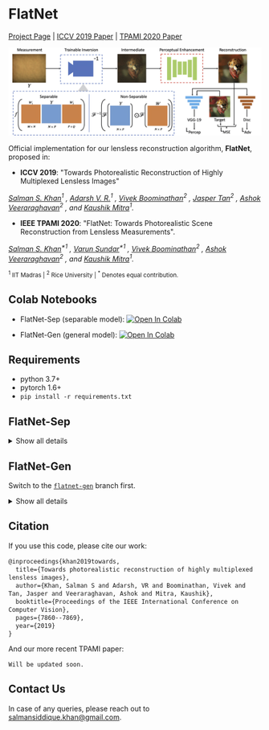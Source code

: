 # FlatNet

[Project Page]() | [ICCV 2019 Paper](http://openaccess.thecvf.com/content_ICCV_2019/papers/Khan_Towards_Photorealistic_Reconstruction_of_Highly_Multiplexed_Lensless_Images_ICCV_2019_paper.pdf) | [TPAMI 2020 Paper]()

![Method Diagram](images/fig2_9Apr.jpg)

Official implementation for our lensless reconstruction algorithm, **FlatNet**, proposed in:

* **ICCV 2019**: "Towards Photorealistic Reconstruction of Highly Multiplexed Lensless Images"

<i>[Salman S. Khan](https://siddiquesalman.github.io)<sup>1</sup> , [Adarsh V. R.](https://twitter.com/adarshvr02)<sup>1</sup> , [Vivek Boominathan](https://vivekboominathan.com)<sup>2</sup>  , [Jasper Tan](http://jaspertan.web.rice.edu)<sup>2</sup> , [Ashok Veeraraghavan](http://www.ece.rice.edu/~av21/)<sup>2</sup> , and [Kaushik Mitra](http://www.ee.iitm.ac.in/kmitra/)<sup>1</sup>.</i>

* **IEEE TPAMI 2020**: "FlatNet: Towards Photorealistic Scene Reconstruction from Lensless Measurements".

<i>[Salman S. Khan](https://siddiquesalman.github.io)<sup>*1</sup> , [Varun Sundar](https://varun19299.github.io)<sup>*1</sup> , [Vivek Boominathan](https://vivekboominathan.com)<sup>2</sup> , [Ashok Veeraraghavan](http://www.ece.rice.edu/~av21/)<sup>2</sup>  , and [Kaushik Mitra](http://www.ee.iitm.ac.in/kmitra/)<sup>1</sup>.</i>

<small><sup>1</sup> IIT Madras | <sup>2</sup> Rice University | <sup>*</sup> Denotes equal contribution.</small>

## Colab Notebooks

* FlatNet-Sep (separable model): [![Open In Colab](https://colab.research.google.com/assets/colab-badge.svg)](https://colab.research.google.com/github/siddiquesalman/flatnet/blob/master/FlatNet-separable.ipynb)

* FlatNet-Gen (general model): [![Open In Colab](https://colab.research.google.com/assets/colab-badge.svg)](https://colab.research.google.com/github/varun19299/flatnet-gen/blob/master/explore_flatnet_gen.ipynb)

## Requirements

* python 3.7+
* pytorch 1.6+
* `pip install -r requirements.txt`

## FlatNet-Sep

<details>
<summary>Show all details</summary>

To run the test script, open Jupyter and use the notebook `FlatNet-separable.ipynb` to evaluate flatnet-separable on captured measurements.

Pretrained models can be found at : [[Dropbox]](https://www.dropbox.com/sh/1p9n1mclkhlx074/AADj4fLZQaFrH1y-aAnF40Bda?dl=0)

Full dataset used for the paper is available at: [[Dropbox]](https://www.dropbox.com/sh/pzmhwh1bjhn86l0/AABix6OgyENxBDGXHFuMeBSfa?dl=0) or [[G-Drive]](https://drive.google.com/drive/folders/1nyng6spi7SQRZb_1zEkOScOIPEI9DCUL?usp=sharing)

Example data is provided in the directory `example_data`. It contains some measurements along with their Tikhonov reconstructions. You can use these measurements to test the reconstruction as well without having to download the whole dataset. `fc_x.png` refers to the measurement while `rec_x.png` refers to the corresponding Tikhonov reconstruction. 


### Training From Scratch

Please run **main.py** to train from scratch

Alternatively, run the shell script **flatnet.sh** found in execs directory with desired arguments.

Please make sure your path is set properly for the dataset and saving models. For saving model, make sure the variable 'data' in main.py and for dataset, make sure the variable 'temp' in dataloader.py are changed appropriately.

### Regarding Initializations

* **Transpose Initializations:**
`flatcam_prototype2_calibdata.mat` found in the data folder contains the calibration matrices : Phi_L and Phi_R. They are named as P1 and Q1 respectively once you load the mat file. Please note that there are separate P1 and Q1 for each channel (b,gr,gb,r). For the paper, we use only one of them (P1b and Q1b) for initializing the weights (W_1 and W_2) of trainable inversion layer.


* **Random Toeplitz Initializations:**
`phil_toep_slope22.mat` and `phir_toep_slope22` found in the data folder contain the random toeplitz matrices corresponding to W_1 and W_2 of the trainable inversion layer. 

</details>


## FlatNet-Gen

Switch to the [`flatnet-gen`]() branch first.

<details>
<summary>Show all details</summary>

### Data, PSFs and Checkpoint

* Download data as [imagenet_caps_384_12bit_Feb_19](https://drive.google.com/open?id=1TTiQbIX_a880slUk4US32wovfqhsIYpd&authuser=ee16b068%40smail.iitm.ac.in&usp=drive_fs) and place under `data` (or symlink it).
* Download Point Spread Function(s) and Mask(s) as [phase_psf](https://drive.google.com/open?id=1BbotgTN4I2kGanWV130dLWwxalODo-FG&authuser=ee16b068%40smail.iitm.ac.in&usp=drive_fs) and place under `data` (or symlink it).
* Download checkpoints from [ckpts_phase_mask_Feb_2020_size_384](https://drive.google.com/open?id=159MsGGakny59MSXuynHMYSWiaq73o4af&authuser=ee16b068%40smail.iitm.ac.in&usp=drive_fs) and place as `ckpts_phase_mask_Feb_2020_size_384`.

You should then have the following directory structure:

```bash
.
|-- ckpts_phase_mask_Feb_2020_size_384
|   |-- ours-fft-1280-1408-learn-1280-1408-meas-1280-1408
|   `-- le-admm-fft-1280-1408-learn-1280-1408-meas-1280-1408
|-- data
|   |-- imagenet_caps_384_12bit_Feb_19
|   `-- phase_psf
```

### Streamlit Server

Run as: `streamlit run test_streamlit.py`

Streamlit is an actively developed package, and while we install the latest version in this project, please note that backward compatibility may break in upcoming months. 
Nevertheless, we shall try to keep `test_streamlit.py` updated to reflect these changes.

### Train Script

Run as:

```bash
python train.py with ours_meas_1280_1408 -p
```

Here, `ours_meas_1280_1408` is a config function, defined in `config.py`, where you can also find an exhaustive list of other configs available.
For a multi-gpu version (we use pytorch's `distdataparallel`):

```bash
python -m torch.distributed.launch --nproc_per_node=3 --use_env train.py with ours_meas_1280_1408 distdataparallel=True -p
```

### Val Script

```bash
python val.py with ours_meas_1280_1408 -p
```

Metrics and Outputs are writen at `output_dir/exp_name/`.

### Configs

See `config.py` for exhaustive set of config options. Create a new function to add a configuration.

|       Model      |                      Calibrated PSF Config                     |                  Simulated PSF Config                 |
|:----------------:|:--------------------------------------------------------------:|:-----------------------------------------------------:|
|      _Ours_      |            ours_meas_{sensor_height}_{sensor_width}            |   ours_meas_{sensor_height}_{sensor_width}_simulated  |
| _Ours Finetuned_ | ours_meas_{sensor_height}_{sensor_width}_finetune_dualcam_1cap |                           NA                          |

Here, (sensor_height,sensor_width) can be (1280, 1408), (990, 1254), (864, 1120), (608, 864), (512, 640), (400, 400).

Finetuned refers to finetuning with contextual loss on indoor measurements (see our paper for more details).

</details>


## Citation

If you use this code, please cite our work:
```
@inproceedings{khan2019towards,
  title={Towards photorealistic reconstruction of highly multiplexed lensless images},
  author={Khan, Salman S and Adarsh, VR and Boominathan, Vivek and Tan, Jasper and Veeraraghavan, Ashok and Mitra, Kaushik},
  booktitle={Proceedings of the IEEE International Conference on Computer Vision},
  pages={7860--7869},
  year={2019}
}
```

And our more recent TPAMI paper:

```
Will be updated soon.
```

## Contact Us

In case of any queries, please reach out to salmansiddique.khan@gmail.com.
